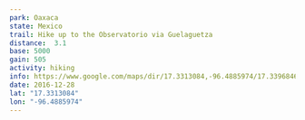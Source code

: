 ```yaml
---
park: Oaxaca
state: Mexico
trail: Hike up to the Observatorio via Guelaguetza
distance:  3.1
base: 5000
gain: 505
activity: hiking
info: https://www.google.com/maps/dir/17.3313084,-96.4885974/17.3396846,-96.497759/17.3382695,-96.4900282/@17.3369234,-96.4910119,17.02z/am=t/data=!4m3!4m2!3e2!4e1
date: 2016-12-28
lat: "17.3313084"
lon: "-96.4885974"
---
```

